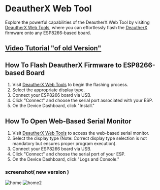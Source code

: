 # DeautherX Web Tool

Explore the powerful capabilities of the DeautherX Web Tool by visiting [DeautherX Web Tools](https://blacktechx011.github.io/DeautherX_Web_Tools/), where you can effortlessly flash the [DeautherX](https://github.com/BlackTechX011/DeauherX) firmware onto any ESP8266-based board.


## [Video Tutorial  "of old Version"](https://www.youtube.com/watch?v=qQUHb2XycNw)

## How To Flash DeautherX Firmware to ESP8266-based Board

1. Visit [DeautherX Web Tools](https://blacktechx011.github.io/DeautherX_Web_Tools/) to begin the flashing process.
2. Select the appropriate display type.
3. Connect your ESP8266 board via USB.
4. Click "Connect" and choose the serial port associated with your ESP.
5. On the Device Dashboard, click "Install."

## How To Open Web-Based Serial Monitor

1. Visit [DeautherX Web Tools](https://blacktechx011.github.io/DeautherX_Web_Tools/) to access the web-based serial monitor.
2. Select the display type (Note: Correct display type selection is not mandatory but ensures proper program execution).
3. Connect your ESP8266 board via USB.
4. Click "Connect" and choose the serial port of your ESP.
5. On the Device Dashboard, click "Logs and Console."

### screenshot( new version )
![home](https://github.com/BlackTechX011/DeautherX_Web_Tools/blob/main/home.png)
![home2](https://github.com/BlackTechX011/DeautherX_Web_Tools/blob/main/home2.png)
